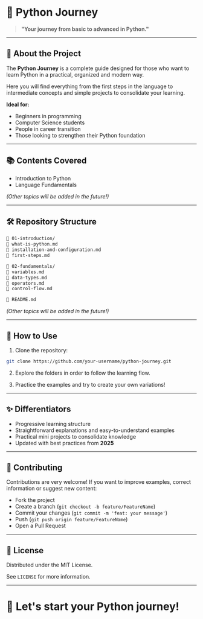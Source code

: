 # 🐍 Python Journey
> **"Your journey from basic to advanced in Python."**

---

## 📖 About the Project

The **Python Journey** is a complete guide designed for those who want to learn Python in a practical, organized and modern way.

Here you will find everything from the first steps in the language to intermediate concepts and simple projects to consolidate your learning.

**Ideal for:**
- Beginners in programming
- Computer Science students
- People in career transition
- Those looking to strengthen their Python foundation

---

## 📚 Contents Covered

- Introduction to Python
- Language Fundamentals

*(Other topics will be added in the future!)*

---

## 🛠️ Repository Structure

```bash
🔹 01-introduction/
🔹 what-is-python.md
🔹 installation-and-configuration.md
🔹 first-steps.md

🔹 02-fundamentals/
🔹 variables.md
🔹 data-types.md
🔹 operators.md
🔹 control-flow.md

🔹 README.md
```

*(Other topics will be added in the future!)*

---

## 🚀 How to Use

1. Clone the repository:

```bash
git clone https://github.com/your-username/python-journey.git
```

2. Explore the folders in order to follow the learning flow.

3. Practice the examples and try to create your own variations!

---

## ✨ Differentiators

- Progressive learning structure
- Straightforward explanations and easy-to-understand examples
- Practical mini projects to consolidate knowledge
- Updated with best practices from **2025**

---

## 📢 Contributing

Contributions are very welcome! If you want to improve examples, correct information or suggest new content:

- Fork the project
- Create a branch (`git checkout -b feature/FeatureName`)
- Commit your changes (`git commit -m 'feat: your message'`)
- Push (`git push origin feature/FeatureName`)
- Open a Pull Request

---

## 📜 License

Distributed under the MIT License.

See `LICENSE` for more information.

---

# 🎯 Let's start your Python journey!